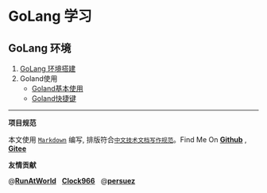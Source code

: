 # GoLang 学习

## GoLang 环境

1. [GoLang 环境搭建](./env.md)
2. Goland使用
    * [Goland基本使用](./GoLandUsage.md)
    * [Goland快捷键](./GoLandShortCuts.md)



----------------------------------------

**项目规范**

本文使用 [`Markdown`](https://www.markdownguide.org/basic-syntax) 编写, 排版符合[`中文技术文档写作规范`](https://github.com/hbulpf/document-style-guide)。Find Me On [**Github**](https://github.com/hbulpf/GoPath) , [**Gitee**](https://gitee.com/sifangcloud/GoPath)

**友情贡献**

@[**RunAtWorld**](http://www.github.com/RunAtWorld)  &nbsp;  [**Clock966**](https://github.com/Clock966)  &nbsp;  @[**persuez**](https://github.com/persuez)
